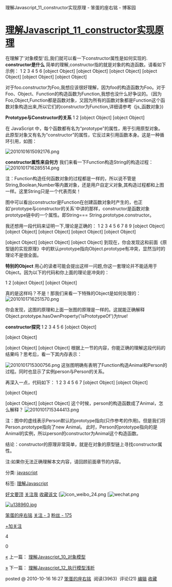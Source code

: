 理解Javascript_11_constructor实现原理 - 笨蛋的座右铭 - 博客园

# [理解Javascript_11_constructor实现原理](https://www.cnblogs.com/fool/archive/2010/10/16/1853126.html)

在理解了'对象模型'后,我们就可以看一下constructor属性是如何实现的.
**constructor是什么**
简单的理解,constructor指的就是对象的构造函数。请看如下示例：
1
2
3
4
5
6
[object Object]
[object Object]
[object Object]
[object Object]
[object Object]
[object Object]

对于foo.constructor为Foo,我想应该很好理解，因为foo的构造函数为Foo。对于Foo、Object、Function的构造函数为Function,我想也没什么好争议的。（因为Foo,Object,Function都是函数对象，又因为所有的函数对象都是Function这个函数对象构造出来,所以它们的constructor为Function,详细请参考《js_函数对象》)

**Prototype与Constructor的关系**
1
2
[object Object]
[object Object]

在 JavaScript 中，每个函数都有名为“prototype”的属性，用于引用原型对象。此原型对象又有名为“constructor”的属性，它反过来引用函数本身。这是一种循环引用，如图：

![2010101615092176.png](https://gitee.com/hjb2722404/tuchuang/raw/master/img/20201231120617.gif)

**constructor属性来自何方**
我们来看一下Function构造String的构造过程：
![2010101716285514.png](https://gitee.com/hjb2722404/tuchuang/raw/master/img/20201231120620.png)

注：Function构造任何函数对象的过程都是一样的，所以说不管是String,Boolean,Number等内置对象，还是用户自定义对象,其构造过程都和上图一样。这里String只是一个代表而矣！

图中可以看出constructor是Function在创建函数对象时产生的，也正如'prototype与constructor的关系'中讲的那样，constructor是函数对象prototype链中的一个属性。即String=== String.prototype.constructor。

我还想用一段代码来证明一下,理论是正确的：
1
2
3
4
5
6
7
8
9
[object Object]
[object Object]
[object Object]
[object Object]
[object Object]

[object Object]
[object Object]
[object Object]
到现在，你会发现这和前面《原型链的实现原理》中的默认prototype指向Object.prototype有冲突，显然当时的理论不是很全面。

**特别的Object**
用心的读者可能会提出这样一问题,你这一套理论并不能适用于Object。因为以下的代码和你上面的理论是冲突的：

1
2
[object Object]
[object Object]

真的是这样吗？不是！那我们来看一下特殊的Object是如何处理的：
![2010101716251570.png](https://gitee.com/hjb2722404/tuchuang/raw/master/img/20201231120623.png)

你会发现，这图的原理和上面一张图的原理是一样的。这就能正确解释Object.prototype.hasOwnProperty('isPrototypeOf')为true!

**constructor探究**
1
2
3
4
5
6
[object Object]

[object Object]

[object Object]
[object Object]
根据上一节的内容，你能正确的理解这段代码的结果吗？思考后，看一下其内存表示：

![2010101715300756.png](https://gitee.com/hjb2722404/tuchuang/raw/master/img/20201231120626.png)
这张图明确有表明了Function构造Animal和Person的过程。同时也显示了实例person与Person的关系。

再深入一点，代码如下：
1
2
3
4
5
6
7
[object Object]
[object Object]

[object Object]

[object Object]
[object Object]
这个时候，person的构造函数成了Animal，怎么解释？
![2010101715344413.png](https://gitee.com/hjb2722404/tuchuang/raw/master/img/20201231120630.png)

注：图中的虚线表示Person默认的prototype指向(只作参考的作用)。但是我们将Person.prototype指向了new Animal。
此时，Person的prototype指向的是Animal的实例，所以person的constructor为Animal这个构造函数。

结论：constructor的原理非常简单，就是在对象的原型链上寻找constructor属性。

注:如果你无法正确理解本文内容，请回顾前面章节的内容。

分类: [javascript](https://www.cnblogs.com/fool/category/264215.html)

标签: [理解Javascript](https://www.cnblogs.com/fool/tag/%E7%90%86%E8%A7%A3Javascript/)

 [好文要顶](理解Javascript_11_constructor实现原理%20-%20笨蛋的座右铭%20-%20博客园.md#)  [关注我](理解Javascript_11_constructor实现原理%20-%20笨蛋的座右铭%20-%20博客园.md#)  [收藏该文](理解Javascript_11_constructor实现原理%20-%20笨蛋的座右铭%20-%20博客园.md#)  [![icon_weibo_24.png](理解Javascript_11_constructor实现原理%20-%20笨蛋的座右铭%20-%20博客园.md#)  [![wechat.png](理解Javascript_11_constructor实现原理%20-%20笨蛋的座右铭%20-%20博客园.md#)

 [![u138960.jpg](../_resources/2d8d26fec0f219c4f97382556221c3af.jpg)](https://home.cnblogs.com/u/fool/)

 [笨蛋的座右铭](https://home.cnblogs.com/u/fool/)
 [关注 - 3](https://home.cnblogs.com/u/fool/followees/)
 [粉丝 - 175](https://home.cnblogs.com/u/fool/followers/)

 [+加关注](理解Javascript_11_constructor实现原理%20-%20笨蛋的座右铭%20-%20博客园.md#)

 4

 0

 [«](https://www.cnblogs.com/fool/archive/2010/10/15/1851856.html) 上一篇： [理解Javascript_10_对象模型](https://www.cnblogs.com/fool/archive/2010/10/15/1851856.html)

 [»](https://www.cnblogs.com/fool/archive/2010/10/16/1853326.html) 下一篇： [理解Javascript_12_执行模型浅析](https://www.cnblogs.com/fool/archive/2010/10/16/1853326.html)

posted @ 2010-10-16 16:27 [笨蛋的座右铭](https://www.cnblogs.com/fool/)  阅读(3963)  评论(21) [编辑](https://i.cnblogs.com/EditPosts.aspx?postid=1853126) [收藏](理解Javascript_11_constructor实现原理%20-%20笨蛋的座右铭%20-%20博客园.md#)